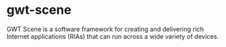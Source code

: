 # gwt-scene
GWT Scene is a software framework for creating and delivering rich Internet applications (RIAs) that can run across a wide variety of devices.
